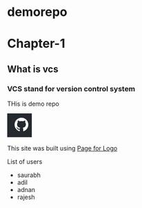 # demorepo

<!-- this is first heading -->
# Chapter-1
## What is vcs
### VCS stand for version control system

THis is demo repo


![This is an image](pic.PNG)

This site was built using [Page for Logo](https://github.com/logos)

List of users
- saurabh
- adil
- adnan
- rajesh
